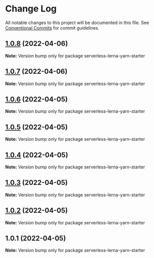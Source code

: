 # Change Log

All notable changes to this project will be documented in this file.
See [Conventional Commits](https://conventionalcommits.org) for commit guidelines.

## [1.0.8](https://github.com/Scott-lasertrade/serverless-lerna-yarn-starter/compare/v1.0.7...v1.0.8) (2022-04-06)

**Note:** Version bump only for package serverless-lerna-yarn-starter





## [1.0.7](https://github.com/Scott-lasertrade/serverless-lerna-yarn-starter/compare/v1.0.6...v1.0.7) (2022-04-06)

**Note:** Version bump only for package serverless-lerna-yarn-starter





## [1.0.6](https://github.com/Scott-lasertrade/serverless-lerna-yarn-starter/compare/v1.0.5...v1.0.6) (2022-04-05)

**Note:** Version bump only for package serverless-lerna-yarn-starter





## [1.0.5](https://github.com/Scott-lasertrade/serverless-lerna-yarn-starter/compare/v1.0.4...v1.0.5) (2022-04-05)

**Note:** Version bump only for package serverless-lerna-yarn-starter





## [1.0.4](https://github.com/Scott-lasertrade/serverless-lerna-yarn-starter/compare/v1.0.3...v1.0.4) (2022-04-05)

**Note:** Version bump only for package serverless-lerna-yarn-starter





## [1.0.3](https://github.com/Scott-lasertrade/serverless-lerna-yarn-starter/compare/v1.0.2...v1.0.3) (2022-04-05)

**Note:** Version bump only for package serverless-lerna-yarn-starter





## [1.0.2](https://github.com/Scott-lasertrade/serverless-lerna-yarn-starter/compare/v1.0.1...v1.0.2) (2022-04-05)

**Note:** Version bump only for package serverless-lerna-yarn-starter





## 1.0.1 (2022-04-05)

**Note:** Version bump only for package serverless-lerna-yarn-starter

